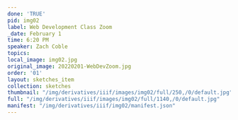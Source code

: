 ```yaml
---
done: 'TRUE'
pid: img02
label: Web Development Class Zoom
_date: February 1
time: 6:20 PM
speaker: Zach Coble
topics:
local_image: img02.jpg
original_image: 20220201-WebDevZoom.jpg
order: '01'
layout: sketches_item
collection: sketches
thumbnail: "/img/derivatives/iiif/images/img02/full/250,/0/default.jpg"
full: "/img/derivatives/iiif/images/img02/full/1140,/0/default.jpg"
manifest: "/img/derivatives/iiif/img02/manifest.json"
---
```

